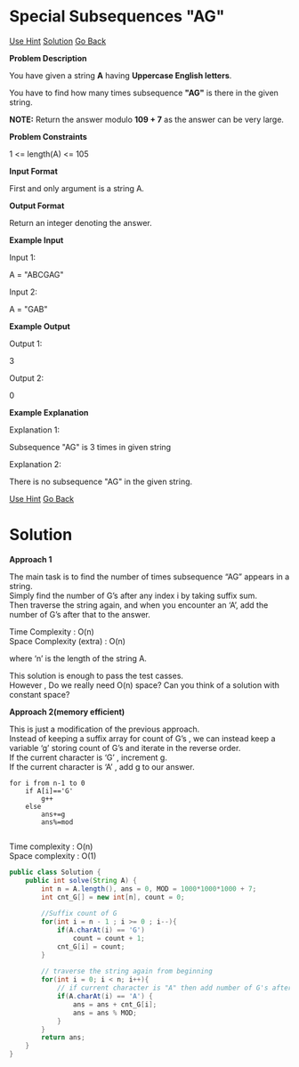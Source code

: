 #  Special Subsequences "AG"

[Use Hint](https://www.scaler.com/academy/mentee-dashboard/class/25458/assignment/problems/1247/hints?navref=cl_pb_nv_tb)
[Solution](#Solution)
[Go Back](https://github.com/sahoog2/Preparation_Notes/blob/main/DSA/Array/2%20Problems.md)

**Problem Description**  

You have given a string  **A**  having  **Uppercase English letters**.

You have to find how many times subsequence  **"AG"**  is there in the given string.

**NOTE:** Return the answer modulo  **109  + 7**  as the answer can be very large.

  
  
**Problem Constraints**  

1 <= length(A) <= 105

  
  
**Input Format**  

First and only argument is a string A.

  
  
**Output Format**  

Return an integer denoting the answer.

  
  
**Example Input**  

Input 1:

 A = "ABCGAG"

Input 2:

 A = "GAB"

  
  
**Example Output**  

Output 1:

 3

Output 2:

 0

  
  
**Example Explanation**  

Explanation 1:

 Subsequence "AG" is 3 times in given string 

Explanation 2:

 There is no subsequence "AG" in the given string.

[Use Hint](https://www.scaler.com/academy/mentee-dashboard/class/25458/assignment/problems/1247/hints?navref=cl_pb_nv_tb)
[Go Back](https://github.com/sahoog2/Preparation_Notes/blob/main/DSA/Array/2%20Problems.md)

# Solution
**Approach 1**

The main task is to find the number of times subsequence “AG” appears in a string.  
Simply find the number of G’s after any index i by taking suffix sum.  
Then traverse the string again, and when you encounter an ‘A’, add the number of G’s after that to the answer.

Time Complexity : O(n)  
Space Complexity (extra) : O(n)

where ‘n’ is the length of the string A.

This solution is enough to pass the test casses.  
However , Do we really need O(n) space? Can you think of a solution with constant space?

**Approach 2(memory efficient)**

This is just a modification of the previous approach.  
Instead of keeping a suffix array for count of G’s , we can instead keep a variable ‘g’ storing count of G’s and iterate in the reverse order.  
If the current character is ‘G’ , increment g.  
If the current character is ‘A’ , add g to our answer.

```
for i from n-1 to 0
    if A[i]=='G'
        g++
    else 
        ans+=g
        ans%=mod


```

Time complexity : O(n)  
Space complexity : O(1)

```java
public class Solution {
    public int solve(String A) {
        int n = A.length(), ans = 0, MOD = 1000*1000*1000 + 7;
        int cnt_G[] = new int[n], count = 0;
        
        //Suffix count of G
        for(int i = n - 1 ; i >= 0 ; i--){
            if(A.charAt(i) == 'G')
                count = count + 1;
            cnt_G[i] = count;
        }
        
        // traverse the string again from beginning
        for(int i = 0; i < n; i++){
            // if current character is "A" then add number of G's after that 
            if(A.charAt(i) == 'A') {
                ans = ans + cnt_G[i];
                ans = ans % MOD;
            }
        }
        return ans;
    }
}
```
